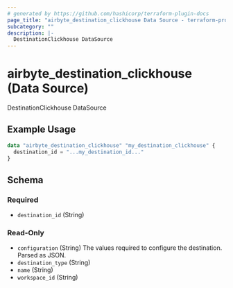 ```yaml
---
# generated by https://github.com/hashicorp/terraform-plugin-docs
page_title: "airbyte_destination_clickhouse Data Source - terraform-provider-airbyte"
subcategory: ""
description: |-
  DestinationClickhouse DataSource
---
```


# airbyte_destination_clickhouse (Data Source)

DestinationClickhouse DataSource

## Example Usage

```terraform
data "airbyte_destination_clickhouse" "my_destination_clickhouse" {
  destination_id = "...my_destination_id..."
}
```

<!-- schema generated by tfplugindocs -->
## Schema

### Required

- `destination_id` (String)

### Read-Only

- `configuration` (String) The values required to configure the destination. Parsed as JSON.
- `destination_type` (String)
- `name` (String)
- `workspace_id` (String)


